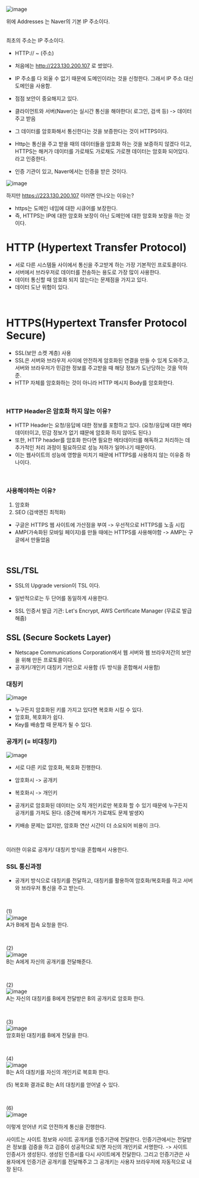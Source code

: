 ![image](https://user-images.githubusercontent.com/58407737/232274625-d13cf4b7-2f19-49a2-b313-0cbd3ee7e358.png)

위에 Addresses 는 Naver의 기본 IP 주소이다. </br> </br>

최초의 주소는 IP 주소이다. </br>
- HTTP:// ~ (주소) 
- 처음에는 http://223.130.200.107 로 썼었다. 
- IP 주소를 다 외울 수 없기 때문에 도메인이라는 것을 신청한다. 그래서 IP 주소 대신 도메인을 사용함.

- 점점 보안이 중요해지고 있다. 
- 클라이언트와 서버(Naver)는 실시간 통신을 해야한다( 로그인, 검색 등) -> 데이터 주고 받음 
- 그 데이터를 암호화해서 통신한다는 것을 보증한다는 것이 HTTPS이다.

- Http는 통신을 주고 받을 때의 데이터들을 암호화 하는 것을 보증하지 않겠다 이고, HTTPS는 해커가 데이터를 가로채도 가로채도 가로챈 데이터는 암호화 되어있다.라고 인증한다. </br>

- 인증 기관이 있고, Naver에서는 인증을 받은 것이다.

![image](https://user-images.githubusercontent.com/58407737/232275218-049af16d-4876-4678-b04b-35b3e0c95060.png) </br>

하지만 https://223.130.200.107  이러면 안나오는 이유는?
- https는 도메인 네임에 대한 시큐어를 보장한다.
- 즉, HTTPS는 IP에 대한 암호화 보장이 아닌 도메인에 대한 암호화 보장을 하는 것이다. 
 
 
 # HTTP (Hypertext Transfer Protocol)
 - 서로 다른 시스템들 사이에서 통신을 주고받게 하는 가장 기본적인 프로토콜이다.
 - 서버에서 브라우저로 데이터를 전송하는 용도로 가장 많이 사용한다.
 - 데이터 통신할 때 암호화 되지 않는다는 문제점을 가지고 있다.
 - 데이터 도난 위험이 있다.

</br>

# HTTPS(Hypertext Transfer Protocol Secure)
- SSL(보안 소켓 계층) 사용
- SSL은 서버와 브라우저 사이에 안전하게 암호화된 연결을 만들 수 있게 도와주고, 서버와 브라우저가 민감한 정보를 주고받을 때 해당 정보가 도난당하는 것을 막하준.
- HTTP 자체를 암호화하는 것이 아니라 HTTP 메시지 Body를 암호화한다.

</br>

### HTTP Header은 암호화 하지 않는 이유?
- HTTP Header는 요청/응답에 대한 정보를 포함하고 있다. (요청/응답에 대한 메타 데이터이고, 민감 정보가 없기 떄문에 암호화 하지 않아도 된다.)
- 또한, HTTP header를 암호화 한다면 필요한 메타데이터를 해독하고 처리하는 데 추가적인 처리 과정이 필요하므로 성능 저하가 일어나기 때문이다.
- 이는 웹사이트의 성능에 영향을 미치기 때문에 HTTPS를 사용하지 않는 이유중 하나이다.  

</br>

### 사용해야하는 이유?
1. 암호화
2. SEO (검색엔진 최적화)
- 구글은 HTTPS 웹 사이트에 가산점을 부여 -> 우선적으로 HTTPS를 노출 시킴
- AMP(가속화된 모바일 페이지)를 만들 때에는 HTTPS를 사용해야함 -> AMP는 구글에서 만들었음

</br>

## SSL/TSL
- SSL의 Upgrade version이 TSL 이다.
- 일반적으로는 두 단어를 동일하게 사용한다.

- SSL 인증서 발급 기관: Let's Encrypt, AWS Certificate Manager (무료로 발급 해줌)

## SSL (Secure Sockets Layer)
- Netscape Communications Corporation에서 웹 서버와 웹 브라우저간의 보안을 위해 만든 프로토콜이다.
- 공개키/개인키 대칭키 기반으로 사용함 (두 방식을 혼합해서 사용함)

### 대칭키
![image](https://user-images.githubusercontent.com/58407737/232277993-b3fe1f8f-b7df-4d94-932b-1ec16ca1d6be.png) </br>

- 누구든지 암호화된 키를 가지고 있다면 복호화 시킬 수 있다.
- 암호화, 복호화가 쉽다.
- Key를 배송할 때 문제가 될 수 있다.


### 공개키 (= 비대칭키)
![image](https://user-images.githubusercontent.com/58407737/232278222-23a407ef-aac8-4018-a751-1ef01d5e8275.png) </br>

- 서로 다른 키로 암호화, 복호화 진행한다.
- 암호화시 -> 공개키
- 복호화시 -> 개인키 

- 공개키로 암호화된 데이터는 오직 개인키로만 복호화 할 수 있기 때문에 누구든지 공개키를 가져도 된다. (중간에 해커가 가로채도 문제 발생X)
- 키배송 문제는 없지만, 암호화 연산 시간이 더 소요되어 비용이 크다. 

</br>

이러한 이유로 공개키/ 대칭키 방식을 혼합해서 사용한다. 

### SSL 통신과정
- 공개키 방식으로 대칭키를 전달하고, 대칭키를 활용하여 암호화/복호화를 하고 서버와 브라우저 통신을 주고 받는다. 

</br>

(1) </br>
![image](https://user-images.githubusercontent.com/58407737/232278369-72f236b6-6820-4688-992b-3bce595326c4.png) </br>
A가 B에게 접속 요청을 한다. 

</br>

(2) </br>
![image](https://user-images.githubusercontent.com/58407737/232278499-2829242c-eccf-4814-bbf5-55c52bfb98ad.png) </br>
B는 A에게 자신의 공개키를 전달해준다. 

</br>

(2) </br>
![image](https://user-images.githubusercontent.com/58407737/232278526-73378286-9e09-41c9-9702-6ca317280938.png) </br>
A는 자신의 대칭키를 B에게 전달받은 B의 공개키로 암호화 한다. 

 </br>
 
 
(3) </br>
![image](https://user-images.githubusercontent.com/58407737/232278617-bc123e0a-c92c-4f51-a7d6-4d2e7e468be4.png) </br>
암호화된 대칭키를 B에게 전달을 한다.

</br>
 
 
(4) </br>
![image](https://user-images.githubusercontent.com/58407737/232278651-ae0c4160-b78e-4f67-9c85-530942899d12.png) </br>
B는 A의 대칭키를 자신의 개인키로 복호화 한다.  </br>

(5) 복호화 결과로 B는 A의 대칭키를 얻어낼 수 있다.

 </br>
 
(6)  </br>
![image](https://user-images.githubusercontent.com/58407737/232278721-28b1dbec-e92d-4551-b213-adf65446fe59.png)  </br>

이렇게 얻어낸 키로 안전하게 통신을 진행한다.   </br>


사이트는 사이트 정보와 사이트 공개키를 인증기관에 전달한다. 
인증기관에서는 전달받은 정보를 검증을 하고 검증이 성공적으로 되면 자신의 개인키로 서명한다. -> 사이트 인증서가 생성된다.
생성된 인증서를 다시 사이트에게 전달한다. 
그리고 인증기관은 사용자에게 인증기관 공개키를 전달해주고 그 공개키는 사용자 브라우저에 자동적으로 내장 된다.


